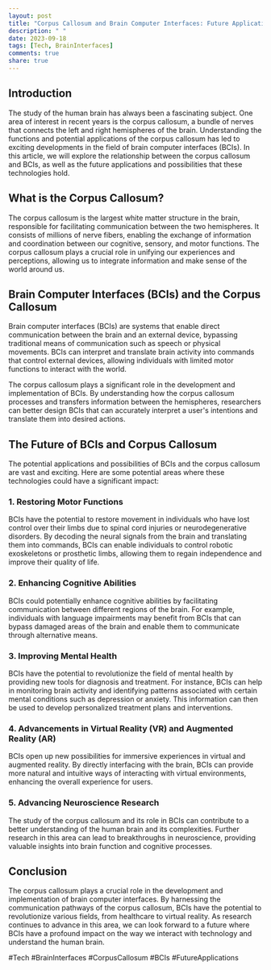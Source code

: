 ```yaml
---
layout: post
title: "Corpus Callosum and Brain Computer Interfaces: Future Applications and Possibilities"
description: " "
date: 2023-09-18
tags: [Tech, BrainInterfaces]
comments: true
share: true
---
```


## Introduction

The study of the human brain has always been a fascinating subject. One area of interest in recent years is the corpus callosum, a bundle of nerves that connects the left and right hemispheres of the brain. Understanding the functions and potential applications of the corpus callosum has led to exciting developments in the field of brain computer interfaces (BCIs). In this article, we will explore the relationship between the corpus callosum and BCIs, as well as the future applications and possibilities that these technologies hold.

## What is the Corpus Callosum?

The corpus callosum is the largest white matter structure in the brain, responsible for facilitating communication between the two hemispheres. It consists of millions of nerve fibers, enabling the exchange of information and coordination between our cognitive, sensory, and motor functions. The corpus callosum plays a crucial role in unifying our experiences and perceptions, allowing us to integrate information and make sense of the world around us.

## Brain Computer Interfaces (BCIs) and the Corpus Callosum

Brain computer interfaces (BCIs) are systems that enable direct communication between the brain and an external device, bypassing traditional means of communication such as speech or physical movements. BCIs can interpret and translate brain activity into commands that control external devices, allowing individuals with limited motor functions to interact with the world.

The corpus callosum plays a significant role in the development and implementation of BCIs. By understanding how the corpus callosum processes and transfers information between the hemispheres, researchers can better design BCIs that can accurately interpret a user's intentions and translate them into desired actions.

## The Future of BCIs and Corpus Callosum

The potential applications and possibilities of BCIs and the corpus callosum are vast and exciting. Here are some potential areas where these technologies could have a significant impact:

### 1. Restoring Motor Functions

BCIs have the potential to restore movement in individuals who have lost control over their limbs due to spinal cord injuries or neurodegenerative disorders. By decoding the neural signals from the brain and translating them into commands, BCIs can enable individuals to control robotic exoskeletons or prosthetic limbs, allowing them to regain independence and improve their quality of life.

### 2. Enhancing Cognitive Abilities

BCIs could potentially enhance cognitive abilities by facilitating communication between different regions of the brain. For example, individuals with language impairments may benefit from BCIs that can bypass damaged areas of the brain and enable them to communicate through alternative means.

### 3. Improving Mental Health

BCIs have the potential to revolutionize the field of mental health by providing new tools for diagnosis and treatment. For instance, BCIs can help in monitoring brain activity and identifying patterns associated with certain mental conditions such as depression or anxiety. This information can then be used to develop personalized treatment plans and interventions.

### 4. Advancements in Virtual Reality (VR) and Augmented Reality (AR)

BCIs open up new possibilities for immersive experiences in virtual and augmented reality. By directly interfacing with the brain, BCIs can provide more natural and intuitive ways of interacting with virtual environments, enhancing the overall experience for users.

### 5. Advancing Neuroscience Research

The study of the corpus callosum and its role in BCIs can contribute to a better understanding of the human brain and its complexities. Further research in this area can lead to breakthroughs in neuroscience, providing valuable insights into brain function and cognitive processes.

## Conclusion

The corpus callosum plays a crucial role in the development and implementation of brain computer interfaces. By harnessing the communication pathways of the corpus callosum, BCIs have the potential to revolutionize various fields, from healthcare to virtual reality. As research continues to advance in this area, we can look forward to a future where BCIs have a profound impact on the way we interact with technology and understand the human brain.

#Tech #BrainInterfaces #CorpusCallosum #BCIs #FutureApplications